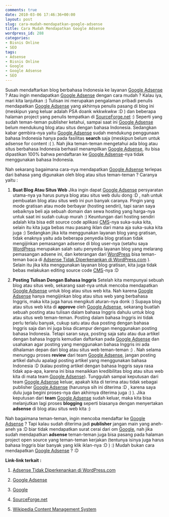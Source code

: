 ```yaml
---
comments: true
date: 2010-03-06 17:46:36+00:00
layout: post
slug: cara-mudah-mendapatkan-google-adsense
title: Cara Mudah Mendapatkan Google Adsense
wordpress_id: 288
categories:
- Bisnis Online
- SEO
tags:
- Adsense
- Bisnis Online
- Google
- Google Adsense
- SEO
---
```


Susah mendaftarkan blog berbahasa Indonesia ke layanan [Google Adsense](https://www.google.com/adsense/login/in/) ? Atau ingin mendapatkan [Google Adsense](https://www.google.com/adsense/login/in/) dengan cara mudah ? Kalau iya, mari kita lanjutkan :) Tulisan ini merupakan pengalaman pribadi penulis mendapatkan [Google Adsense](https://www.google.com/adsense/login/in/) yang akhirnya penulis pasang di blog ini (meskipun yang keluar adalah PSA doank wkkwkwkw :D ) dan beberapa halaman project yang penulis tempatkan di [SourceForge.net](http://sourceforge.net/) :) Seperti yang sudah teman-teman publisher ketahui, sampai saat ini [Google Adsense](https://www.google.com/adsense/login/in/) belum mendukung blog atau situs dengan bahasa Indonesia. Sedangkan kabar gembira-nya yaitu [Google Adsense](https://www.google.com/adsense/login/in/) sudah mendukung penggunaan bahasa Indonesia hanya pada fasilitas **search** saja (meskipun belum untuk adsense for content :( ). Nah jika teman-teman mengetahui ada blog atau situs berbahasa Indonesia berhasil menampilkan [Google Adsense](https://www.google.com/adsense/login/in/), itu bisa dipastikan 100% bahwa pendaftaran ke [Google Adsense](https://www.google.com/adsense/login/in/)-nya tidak menggunakan bahasa Indonesia.
<!-- more -->
Nah sekarang bagaimana cara-nya mendapatkan [Google Adsense](https://www.google.com/adsense/login/in/) terlepas dari bahasa yang digunakan oleh blog atau situs teman-teman ? Caranya yaitu :




  1. **Buat Blog Atau Situs Web**
Jika ingin dapat [Google Adsense](https://www.google.com/adsense/login/in/) persyaratan utama-nya ya harus punya blog atau situs web dulu dong :D , nah untuk pembuatan blog atau situs web ini pun banyak caranya. Pingin yang mode gratisan atau mode berbayar (hosting sendiri), tapi saran saya sebaiknya beli aja sebuah domain dan sewa hosting yang harga-nya untuk saat ini sudah cukup murah :) Keuntungan dari hosting sendiri adalah kita bisa edit source code aplikasi [CMS](http://en.wikipedia.org/wiki/Content_management_system)-nya suka-suka kita, selain itu kita juga bebas mau pasang iklan dari mana aja suka-suka kita juga :) Sedangkan jika kita menggunakan layanan blog yang gratisan, tidak enaknya yaitu ada beberapa penyedia blog gratisan tidak mengijinkan pemasangan adsense di blog user-nya (setahu saya [WordPress](http://wordpress.com) merupakan salah satu penyedia layanan blog yang melarang pemasangan adsene ini, dan keterangan dari [WordPress](http://wordpress.com) bisa teman-teman baca di [Adsense Tidak Diperkenankan di WordPress.com](http://en.support.wordpress.com/advertising/) ). Selain itu jika kita menggunakan layanan blog gratisan, kita juga tidak bebas melakukan editing source code [CMS](http://en.wikipedia.org/wiki/Content_management_system)-nya :D 



  2. **Posting Tulisan Dengan Bahasa Inggris**
Setelah kita mempunyai sebuah blog atau situs web, sekarang saat-nya untuk mencoba mendapatkan [Google Adsense](https://www.google.com/adsense/login/in/) untuk blog atau situs web kita. Nah karena [Google Adsense](https://www.google.com/adsense/login/in/) hanya mengijinkan blog atau situs web yang berbahasa Inggris, maka kita juga harus mengikuti aturan-nya donk :) Supaya blog atau situs web kita di **approve** oleh [Google Adsense](https://www.google.com/adsense/login/in/), sekarang buatlah sebuah posting atau tulisan dalam bahasa Inggris dahulu untuk blog atau situs web teman-teman. Posting dalam bahasa Inggris ini tidak perlu terlalu banyak, cukup satu atau dua posting dengan bahasa Inggris saja dan ini juga bisa dicampur dengan menggunakan posting bahasa Indonesia. Tetapi saran saya, posting saja satu atau dua artikel dengan bahasa Inggris kemudian daftarkan pada [Google Adsense](https://www.google.com/adsense/login/in/) dan usahakan agar posting yang menggunakan bahasa Inggris ini ada dihalaman depan dari blog atau situs web teman-teman :) . Nah selama menunggu proses **review** dari team [Google Adsense](https://www.google.com/adsense/login/in/), jangan posting artikel dahulu apalagi posting artikel yang menggunakan bahasa Indonesia :D (kalau posting artikel dengan bahasa Inggris saya rasa tidak apa-apa, karena ini bisa menaikkan kredibilitas blog atau situs web kita di mata team [Google Adsense](https://www.google.com/adsense/login/in/)). Tunggulah sampai keputusan dari team [Google Adsense](https://www.google.com/adsense/login/in/) keluar, apakah kita di terima atau tidak sebagai publisher [Google Adsense](https://www.google.com/adsense/login/in/) (harusnya sih ini diterima :D , karena saya dulu juga begini proses-nya dan akhirnya diterima juga :) ). Jika keputusan dari **team** [Google Adsense](https://www.google.com/adsense/login/in/) sudah keluar, maka kita bisa melanjutkan lagi proses **blogging** seperti biasanya dengan menyertakan **adsense** di blog atau situs web kita :)




Nah bagaimana teman-teman, ingin mencoba mendaftar ke [Google Adsense](https://www.google.com/adsense/login/in/) ? Tapi kalau sudah diterima jadi **publisher** jangan main yang aneh-aneh ya :D biar tidak mendapatkan surat cerai dari om [Google](http://google.com/), nah jika sudah mendapatkan **adsense** teman-teman juga bisa pasang pada halaman project open source yang teman-teman kerjakan (tentunya isinya juga harus bahasa Inggris biar banyak yang klik iklan-nya :D ) :) Mudah bukan cara mendapatkan [Google Adsense](https://www.google.com/adsense/login/in/) ? :D

**Link-link terkait :**




  1. [Adsense Tidak Diperkenankan di WordPress.com](http://en.support.wordpress.com/advertising/)


  2. [Google Adsense](https://www.google.com/adsense/login/in/)


  3. [Google](http://google.com/)


  4. [SourceForge.net](http://sourceforge.net/)


  5. [Wikipedia Content Management System](http://en.wikipedia.org/wiki/Content_management_system)



